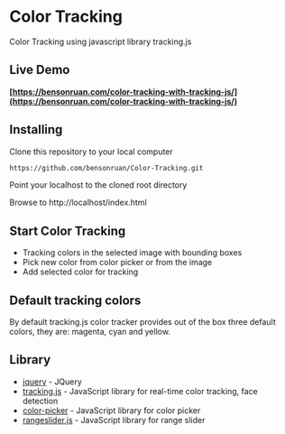 # Color Tracking
 Color Tracking using javascript library tracking.js
 
## Live Demo
**[https://bensonruan.com/color-tracking-with-tracking-js/](https://bensonruan.com/color-tracking-with-tracking-js/)**

## Installing
Clone this repository to your local computer
``` bash
https://github.com/bensonruan/Color-Tracking.git
```
Point your localhost to the cloned root directory

Browse to http://localhost/index.html 


## Start Color Tracking
*  Tracking colors in the selected image with bounding boxes
*  Pick new color from color picker or from the image
*  Add selected color for tracking

## Default tracking colors
By default tracking.js color tracker provides out of the box three default colors, they are: magenta, cyan and yellow.

## Library
* [jquery](https://code.jquery.com/jquery-3.3.1.min.js) - JQuery
* [tracking.js](https://github.com/eduardolundgren/tracking.js) - JavaScript library for real-time color tracking, face detection
* [color-picker](https://github.com/tovic/color-picker) - JavaScript library for color picker
* [rangeslider.js](https://github.com/andreruffert/rangeslider.js) - JavaScript library for range slider
